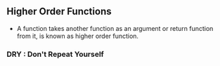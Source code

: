 ## Higher Order Functions

- A function takes another function as an argument or return function from it, is known as higher order function.

### DRY : Don't Repeat Yourself
